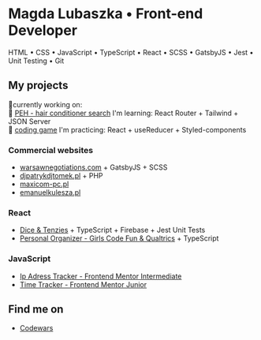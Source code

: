 # Magda Lubaszka • Front-end Developer
HTML • CSS • JavaScript • TypeScript • React • SCSS • GatsbyJS • Jest • Unit Testing • Git

## My projects
🔶currently working on: <br />
🔸 [PEH - hair conditioner search](https://github.com/AhuraMagda/peh-app) I'm learning: React Router + Tailwind + JSON Server <br />
🔸 [coding game](https://github.com/AhuraMagda/codebreaking/tree/main) I'm practicing: React + useReducer + Styled-components

### Commercial websites
- [warsawnegotiations.com](https://github.com/AhuraMagda/warsaw-negotiation-round) + GatsbyJS + SCSS
- [djpatrykdjtomek.pl](https://github.com/AhuraMagda/djpatrykdjtomek.pl) + PHP
- [maxicom-pc.pl](https://github.com/AhuraMagda/maxicom-pc.pl)
- [emanuelkulesza.pl](https://github.com/AhuraMagda/emanuelkulesza.pl)


### React 
- [Dice & Tenzies](https://github.com/AhuraMagda/Pretty-Dice) + TypeScript + Firebase + Jest Unit Tests
- [Personal Organizer - Girls Code Fun & Qualtrics](https://github.com/AhuraMagda/MyPersonalOrganizer-GirlsCodeFun) + TypeScript

### JavaScript 
- [Ip Adress Tracker - Frontend Mentor Intermediate](https://github.com/AhuraMagda/FrontendMentor-lvl3-ip-address-tracker)
- [Time Tracker - Frontend Mentor Junior](https://github.com/AhuraMagda/FrontendMentor-lvl2-time-tracker)

## Find me on
- [Codewars](https://www.codewars.com/users/AhuraMagda)
